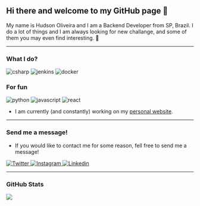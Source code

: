 ## Hi there and welcome to my GitHub page 👋

My name is Hudson Oliveira and I am a Backend Developer from SP, Brazil. I do a lot of things and I am always looking for new challange, and some of them you may even find interesting. 🤞

---

### What I do?
<p>
  <img alt="csharp" src="https://img.shields.io/badge/C%23-239120?logo=c-sharp&logoColor=white&style=for-the-badge" />
  <img alt="jenkins" src="https://img.shields.io/badge/Jenkins-D24939?logo=jenkins&logoColor=white&style=for-the-badge" />
  <img alt="docker" src="https://img.shields.io/badge/Docker-2496ED?logo=docker&logoColor=white&style=for-the-badge" />
</p>

### For fun
<p>
  <img alt="python" src="https://img.shields.io/badge/Python-F7DF1E?logo=python&logoColor=white&style=for-the-badge" />
  <img alt="javascript" src="https://img.shields.io/badge/JavaScript-F7DF1E?logo=javascript&logoColor=white&style=for-the-badge" />
  <img alt="react" src="https://img.shields.io/badge/React-61DAFB?logo=react&logoColor=white&style=for-the-badge" />
</p>

- I am currently (and constantly) working on my <a href="https://grimmhud.com">personal website</a>.

---

### Send me a message!
- If you would like to contact me for some reason, fell free to send me a message!

<p>
  <a href="https://twitter.com/grimmhud">
    <img
      alt="Twitter"
      src="https://img.shields.io/badge/Twitter-1DA1F2?logo=twitter&logoColor=white&style=for-the-badge"
    />
  </a>
  <a href="https://www.instagram.com/grimmhud/">
    <img
      alt="Instagram"
      src="https://img.shields.io/badge/Instagram-E4405F?logo=instagram&logoColor=white&style=for-the-badge"
    />
  </a>
  <a href="https://www.linkedin.com/in/grimmhud/">
    <img
      alt="Linkedin"
      src="https://img.shields.io/badge/linkedin-0077B5?logo=linkedin&logoColor=white&style=for-the-badge"
    />
  </a>
</p>

---

### GitHub Stats

<img
  src="https://github-readme-stats.vercel.app/api?username=grimmhud&count_private=true&title_color=FD9047&icon_color=FD9047&text_color=0C2233&custom_title=Hudson+Oliveira's+GitHub+Stats&show_icons=true"
/>
